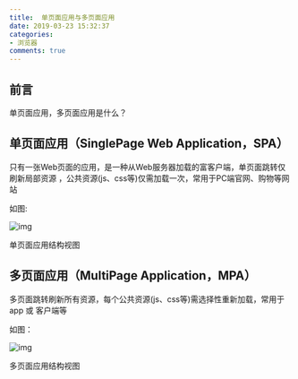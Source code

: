 ```yaml
---
title:  单页面应用与多页面应用
date: 2019-03-23 15:32:37
categories:
- 浏览器
comments: true
---
```




## 前言

单页面应用，多页面应用是什么？

<!-- more -->



## 单页面应用（SinglePage Web Application，SPA）

只有一张Web页面的应用，是一种从Web服务器加载的富客户端，单页面跳转仅刷新局部资源 ，公共资源(js、css等)仅需加载一次，常用于PC端官网、购物等网站

如图:

![img](http://s3.mogucdn.com/mlcdn/c45406/190614_55h54gadel883ej2c0icjlkj0ad20_600x319.jpg)

单页面应用结构视图

## 多页面应用（MultiPage Application，MPA）

多页面跳转刷新所有资源，每个公共资源(js、css等)需选择性重新加载，常用于 app 或 客户端等

如图：

![img](http://s3.mogucdn.com/mlcdn/c45406/190614_43g28j5faieieel7c66lh8lj334b4_600x297.jpg)

多页面应用结构视图